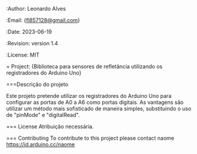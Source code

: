 :Author: Leonardo Alves

:Email: {fl857128@gmail.com}

:Date: 2023-06-19

:Revision: version 1.4

:License: MIT

= Project: {Biblioteca para sensores de refletância utilizando os registradores do Arduino Uno}

===Descrição do projeto

Este projeto pretende utilizar os registradores do Arduino Uno para configurar
as portas de A0 a A6 como portas digitais. As vantagens são utilizar um método
mais sofisticado de maneira simples, substituindo o uso de "pinMode" e "digitalRead".

=== License
Atribuição necessária.

=== Contributing
To contribute to this project please contact naome https://id.arduino.cc/naome 
